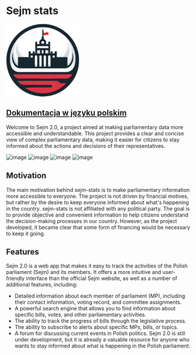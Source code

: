 # Sejm stats

<img src="src/sejm_app/static/img/logo.png" alt="sejm-stats" width="200"/>

## [Dokumentacja w języku polskim](https://michalskibinski109.github.io/sejm-stats-docs/)

Welcome to Sejm 2.0, a project aimed at making parliamentary data more accessible and understandable. This project provides a clear and concise view of complex parliamentary data, making it easier for citizens to stay informed about the actions and decisions of their representatives.

![image](https://github.com/michalskibinski109/sejm2.0/assets/77834536/51c4e1d1-a340-4b9e-a312-4cdccc52989a)
![image](https://github.com/michalskibinski109/sejm2.0/assets/77834536/b6ed424b-a12b-4e02-9624-9c470030f785)
![image](https://github.com/michalskibinski109/sejm2.0/assets/77834536/a1af2d65-eeb9-4110-882f-b701931c6914)
![image](https://github.com/michalskibinski109/sejm2.0/assets/77834536/debd73b5-1dab-4002-82f4-f98c9f400ed6)


## Motivation

The main motivation behind sejm-stats is to make parliamentary information more accessible to everyone. The project is not driven by financial motives, but rather by the desire to keep everyone informed about what's happening in the country. sejm-stats is not affiliated with any political party. The goal is to provide objective and convenient information to help citizens understand the decision-making processes in our country. However, as the project developed, it became clear that some form of financing would be necessary to keep it going.

## Features
Sejm 2.0 is a web app that makes it easy to track the activities of the Polish parliament (Sejm) and its members. It offers a more intuitive and user-friendly interface than the official Sejm website, as well as a number of additional features, including:
- Detailed information about each member of parliament (MP), including their contact information, voting record, and committee assignments.
- A powerful search engine that allows you to find information about specific bills, votes, and other parliamentary activities.
- The ability to track the progress of bills through the legislative process.
- The ability to subscribe to alerts about specific MPs, bills, or topics.
- A forum for discussing current events in Polish politics.
Sejm 2.0 is still under development, but it is already a valuable resource for anyone who wants to stay informed about what is happening in the Polish parliament.
